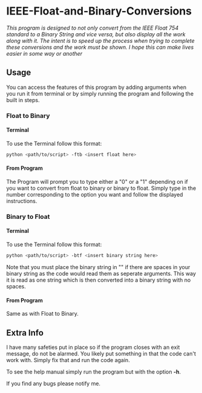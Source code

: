 # IEEE-Float-and-Binary-Conversions

_This program is designed to not only convert from the IEEE Float 754 standard to a Binary String and vice versa, but also display all the work along with it. The intent is to speed up the process when trying to complete these conversions and the work must be shown. I hope this can make lives easier in some way or another_

## Usage
You can access the features of this program by adding arguments when you run it from terminal or by simply running the program and following the built in steps.

### Float to Binary
#### Terminal
To use the Terminal follow this format:
```bash
python <path/to/script> -ftb <insert float here>
```
#### From Program
The Program will prompt you to type either a "0" or a "1" depending on if you want to convert from float to binary or binary to float. Simply type in the number corresponding to the option you want and follow the displayed instructions.

### Binary to Float
#### Terminal
To use the Terminal follow this format:
```bash
python <path/to/script> -btf <insert binary string here>
```
Note that you must place the binary string in "" if there are spaces in your binary string as the code would read them as seperate arguments. This way it is read as one string which is then converted into a binary string with no spaces.

#### From Program
Same as with Float to Binary.

## Extra Info

I have many safeties put in place so if the program closes with an exit message, do not be alarmed. You likely put something in that the code can't work with. Simply fix that and run the code again.

To see the help manual simply run the program but with the option **-h**.

If you find any bugs please notify me.



